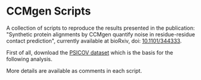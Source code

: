 # CCMgen Scripts

A collection of scripts to reproduce the results presented in the publication: 
"Synthetic protein alignments by CCMgen quantify noise in residue-residue contact prediction", currently available at bioRxiv, doi: [10.1101/344333](https://doi.org/10.1101/344333).

First of all, download the [PSICOV dataset](http://bioinfadmin.cs.ucl.ac.uk/downloads/PSICOV/suppdata/) which is the basis for the following analysis.

More details are available as comments in each script.
